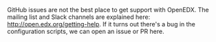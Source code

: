 GitHub issues are not the best place to get support with OpenEDX. The mailing list and Slack channels are explained here: http://open.edx.org/getting-help. If it turns out there's a bug in the configuration scripts, we can open an issue or PR here.
